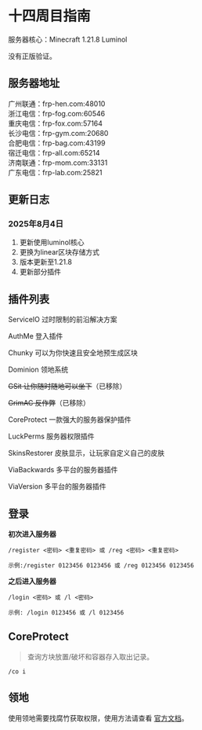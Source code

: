 # 十四周目指南

服务器核心：Minecraft 1.21.8 Luminol

没有正版验证。

## 服务器地址

广州联通：frp-hen.com:48010  
浙江电信：frp-fog.com:60546  
重庆电信：frp-fox.com:57164  
长沙电信：frp-gym.com:20680  
合肥电信：frp-bag.com:43199  
宿迁电信：frp-all.com:65214  
济南联通：frp-mom.com:33131  
广东电信：frp-lab.com:25821

## 更新日志

### 2025年8月4日

1. 更新使用luminol核心
2. 更换为linear区块存储方式
3. 版本更新至1.21.8
4. 更新部分插件

## 插件列表

ServiceIO 过时限制的前沿解决方案

AuthMe 登入插件

Chunky 可以为你快速且安全地预生成区块

Dominion 领地系统

~~GSit 让你随时随地可以坐下~~（已移除）

~~GrimAC 反作弊~~（已移除）

CoreProtect 一款强大的服务器保护插件

LuckPerms 服务器权限插件

SkinsRestorer 皮肤显示，让玩家自定义自己的皮肤

ViaBackwards 多平台的服务器插件

ViaVersion 多平台的服务器插件

## 登录

**初次进入服务器**

```
/register <密码> <重复密码> 或 /reg <密码> <重复密码>
```

```
示例:/register 0123456 0123456 或 /reg 0123456 0123456
```

**之后进入服务器**

```
/login <密码> 或 /l <密码>
```

```
示例: /login 0123456 或 /l 0123456
```

## CoreProtect

> 查询方块放置/破坏和容器存入取出记录。

```
/co i
```

## 领地

使用领地需要找腐竹获取权限，使用方法请查看 [官方文档](https://dominion.lunadeer.cn/notes/doc/player/)。

